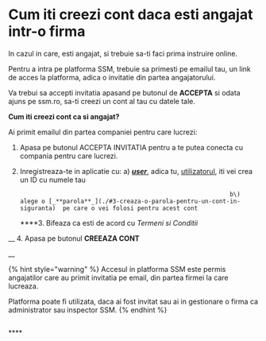 # Cum iti creezi cont daca esti angajat intr-o firma

In cazul in care, esti angajat, si trebuie sa-ti faci prima instruire online.

Pentru a  intra pe platforma SSM, trebuie sa primesti pe emailul tau, un link de acces la platforma, adica o invitatie din partea angajatorului.

Va trebui sa accepti invitatia apasand pe butonul de **ACCEPTA** si odata ajuns pe ssm.ro, sa-ti creezi un cont al tau cu datele tale.

**Cum iti creezi cont ca si angajat?** 

Ai primit emailul din partea companiei pentru care lucrezi:

1. Apasa pe butonul ACCEPTA INVITATIA pentru a te putea conecta cu compania pentru care lucrezi.
2. Inregistreaza-te in aplicatie cu:  a\) [_**user**_](./#3-utilizator-si-parola-pentru-un-cont-in-siguranta), adica tu, [utilizatorul](./#3-utilizator-si-parola-pentru-un-cont-in-siguranta), iti vei crea un ID cu numele tau

                                                                  b\) alege o [_**parola**_](./#3-creaza-o-parola-pentru-un-cont-in-siguranta)  pe care o vei folosi pentru acest cont

    ****3. Bifeaza ca esti de acord cu _Termeni si Conditii_

  __  4. Apasa pe butonul  **CREEAZA CONT**

 __

{% hint style="warning" %}
Accesul in platforma SSM este permis angajatilor care au primit invitatia pe email, din partea firmei la care lucreaza.

Platforma poate fi utilizata, daca ai fost invitat sau ai in gestionare o firma ca administrator sau  inspector SSM.
{% endhint %}



##  

   

\*\*\*\*

